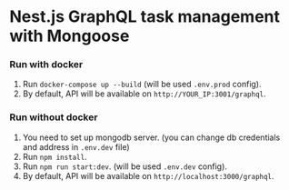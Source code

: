 # Nest.js GraphQL task management with Mongoose

### Run with docker
1. Run `docker-compose up --build` (will be used `.env.prod` config).
2. By default, API will be available on `http://YOUR_IP:3001/graphql`.

### Run without docker
1. You need to set up mongodb server. (you can change db credentials and address in `.env.dev` file)
2. Run `npm install`.
3. Run `npm run start:dev`. (will be used `.env.dev` config).
4. By default, API will be available on `http://localhost:3000/graphql`.
